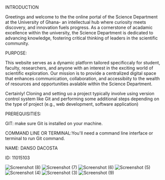 
INTRODUCTION

Greetings and welcome to the the online portal of the Science Department at the University of Ghana- an intellectual hub where curiosity meets discovery, and innovation fuels progress. As a cornerstone of acadamic excellence within the university, the Science Department is dedicated to advancing knowledge, fostering critical thinking of leaders in the scientific community.



















PURPOSE:

This website serves as a dynamic platform tailored specificcaly for student, faculty, researchers, and anyone with an interest in the exciting world of scientific exploration. Our mission is to provide a centralized digital space that enhances communication, collaboration, and accessibiity to the wealth of resources and opportunities avalable within the Science Department.




















Certainly! Cloning and setting uo a project typically involve using version control system like Git and performing some additional steps depending on the type of project (e.g., web development, software application)



















PREREQUISITIES:


GIT: make sure Git is installed on your machine. 

COMMAND LINE OR TERMINAL:You'll need a command line interface or terminal to run Git command.














NAME: DANSO DACOSTA

ID: 11015103






![Screenshot (8)](https://github.com/11015103/DCIT_205_IA/assets/151826481/3c07037c-33dc-4e7c-b1f0-d71390fac510)
![Screenshot (7)](https://github.com/11015103/DCIT_205_IA/assets/151826481/59f30651-6066-41e8-ad2e-110db283c73f)
![Screenshot (6)](https://github.com/11015103/DCIT_205_IA/assets/151826481/37bf4dd2-4c73-488c-a8b2-b331c8f0870f)
![Screenshot (5)](https://github.com/11015103/DCIT_205_IA/assets/151826481/ed815293-dda8-4014-ad79-b4a7de6a4d19)
![Screenshot (4)](https://github.com/11015103/DCIT_205_IA/assets/151826481/3650c8df-a2c5-412c-baa6-a9e663f77d7a)
![Screenshot (3)](https://github.com/11015103/DCIT_205_IA/assets/151826481/a77c0fdf-6e9e-45fd-a7dd-bc277233558b)
![Screenshot (9)](https://github.com/11015103/DCIT_205_IA/assets/151826481/e38a1955-8f08-4f58-b486-a878a772beba)


